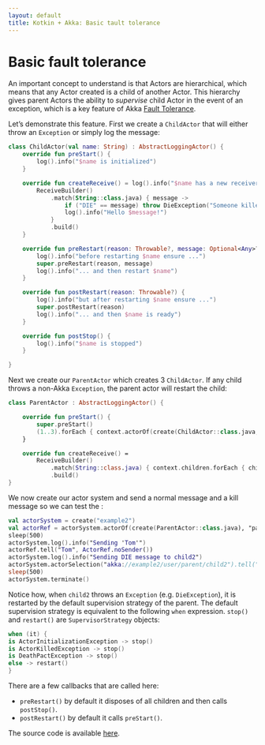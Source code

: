 ```yaml
---
layout: default
title: Kotkin + Akka: Basic tault tolerance
---
```

# Basic fault tolerance
An important concept to understand is that Actors are hierarchical, 
which means that any Actor created is a child of another Actor. 
This hierarchy gives parent Actors the ability to _supervise_ child Actor in the event of an exception, 
which is a key feature of Akka [Fault Tolerance](https://en.wikipedia.org/wiki/Fault_tolerance).

Let’s demonstrate this feature. 
First we create a `ChildActor` that will either throw an `Exception` or simply log the message:
```kotlin
class ChildActor(val name: String) : AbstractLoggingActor() {
    override fun preStart() {
        log().info("$name is initialized")
    }

    override fun createReceive() = log().info("$name has a new receiver").let {
        ReceiveBuilder()
            .match(String::class.java) { message ->
                if ("DIE" == message) throw DieException("Someone killed $name!")
                log().info("Hello $message!")
            }
            .build()
    }

    override fun preRestart(reason: Throwable?, message: Optional<Any>?) {
        log().info("before restarting $name ensure ...")
        super.preRestart(reason, message)
        log().info("... and then restart $name")
    }

    override fun postRestart(reason: Throwable?) {
        log().info("but after restarting $name ensure ...")
        super.postRestart(reason)
        log().info("... and then $name is ready")
    }

    override fun postStop() {
        log().info("$name is stopped")
    }

}
```
Next we create our `ParentActor` which creates 3 `ChildActor`. 
If any child throws a non-Akka `Exception`, the parent actor will restart the child:
```kotlin
class ParentActor : AbstractLoggingActor() {

    override fun preStart() {
        super.preStart()
        (1..3).forEach { context.actorOf(create(ChildActor::class.java, "child$it"), "child$it") }
    }

    override fun createReceive() =
        ReceiveBuilder()
            .match(String::class.java) { context.children.forEach { child -> child.tell(it, self()) } }
            .build()
}
```
We now create our actor system and send a normal message and a kill message so we can test the :
```kotlin
val actorSystem = create("example2")
val actorRef = actorSystem.actorOf(create(ParentActor::class.java), "parent")
sleep(500)
actorSystem.log().info("Sending 'Tom'")
actorRef.tell("Tom", ActorRef.noSender())
actorSystem.log().info("Sending DIE message to child2")
actorSystem.actorSelection("akka://example2/user/parent/child2").tell("DIE", noSender())
sleep(500)
actorSystem.terminate()
```
Notice how, when `child2` throws an `Exception` (e.g. `DieException`), 
it is restarted by the default supervision strategy of the parent.
The default supervision strategy is equivalent to the following `when` expression.
`stop()` and `restart()` are `SupervisorStrategy` objects:
 ```kotlin
when (it) {
 is ActorInitializationException -> stop()
 is ActorKilledException -> stop()
 is DeathPactException -> stop()
 else -> restart()
}
```` 
There are a few callbacks that are called here:
- `preRestart()` by default it disposes of all children and then calls `postStop()`.
- `postRestart()` by default it calls `preStart()`.

The source code is available [here](https://github.com/fjlopez/kotlin-akka/blob/master/src/main/kotlin/Example2.kt).